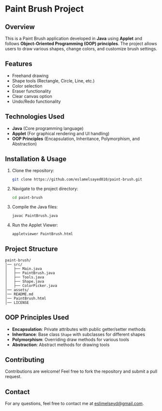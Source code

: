 # Paint Brush Project

## Overview
This is a Paint Brush application developed in **Java** using **Applet** and follows **Object-Oriented Programming (OOP) principles**. The project allows users to draw various shapes, change colors, and customize brush settings.

## Features
- Freehand drawing
- Shape tools (Rectangle, Circle, Line, etc.)
- Color selection
- Eraser functionality
- Clear canvas option
- Undo/Redo functionality

## Technologies Used
- **Java** (Core programming language)
- **Applet** (For graphical rendering and UI handling)
- **OOP Principles** (Encapsulation, Inheritance, Polymorphism, and Abstraction)

## Installation & Usage
1. Clone the repository:
   ```sh
   git clone https://github.com/eslamelsayed010/paint-brush.git
   ```
2. Navigate to the project directory:
   ```sh
   cd paint-brush
   ```
3. Compile the Java files:
   ```sh
   javac PaintBrush.java
   ```
4. Run the Applet Viewer:
   ```sh
   appletviewer PaintBrush.html
   ```

## Project Structure
```
paint-brush/
│── src/
│   ├── Main.java
│   ├── PaintBrush.java
│   ├── Tools.java
│   ├── Shape.java
│   ├── ColorPicker.java
│── assets/
│── README.md
│── PaintBrush.html
│── LICENSE
```

## OOP Principles Used
- **Encapsulation**: Private attributes with public getter/setter methods
- **Inheritance**: Base class `Shape` with subclasses for different shapes
- **Polymorphism**: Overriding draw methods for various tools
- **Abstraction**: Abstract methods for drawing tools

## Contributing
Contributions are welcome! Feel free to fork the repository and submit a pull request.

## Contact
For any questions, feel free to contact me at eslimelseyd@gmail.com.

